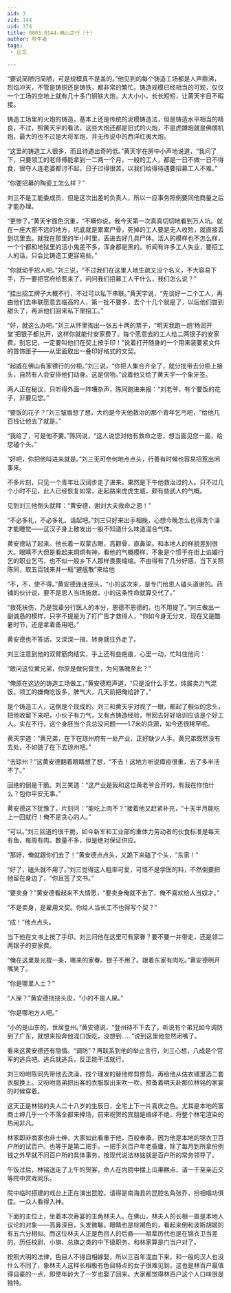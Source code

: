 ```yaml
---
aid: 3
zid: 144
uid: 374
title: 0003.0144-佛山之行（十）
author: 吹牛者
tags: 
 - 正文

---
```




  “要说简陋归简陋，可是规模真不是盖的。”他见到的每个铸造工场都是人声鼎沸，烈焰冲天，不管是铸铜还是铸铁，都非常的繁忙。铸造规模已经相当的可观，仅仅一个工场的空地上就有几十多门铜铁大炮，大大小小，长长短短，让黄天宇目不暇接。

  铸造工场里的火炮的铸造，基本上还是传统的泥模铸造法，但是铸造水平相当的精良，不过，照黄天宇的看法，这些大炮还都是旧式的火炮，不是虎蹲炮就是佛朗机炮，最大的也不过是大将军炮，并无传说中的西洋红夷大炮。

  “这里的铸造工人很多，而且待遇出奇的低。”黄天宇在房中小声地说道，“我问了下，只要领工的老师傅能拿到一二两一个月，一般的工人，都是一日不做一日不得食，很夺人连老婆都讨不起，日子过得很苦。以我们给得待遇要招募工人不难。”

  “你要招募的陶瓷工怎么样？”

  刘三不是工能委成员，但是这次出差的负责人，所以一应事务照例要同他商量之后才能办理。

  “更惨了。”黄天宇面色沉重，“不瞒你说，我今天第一次真真切切地看到万人坑。就在一座大窑不远的地方，坑底就是累累尸骨，死掉的工人要是无人收殓，就直接丢到坑里去。就我在那里的半小时里，丢进去好几具尸体。活人的模样也不怎么样，一个个都和地狱里的活小鬼差不多，浑身都是黑的。听闻有许多工人失业，要招工人的话，只会比铸造工更容易些。”

  “你就动手招人吧。”刘三说，“不过我们在这里人地生疏又没个名义，不大容易下手，万一要把官府给惹来了，问问我们招募工人干什么，我们怎么说？”

  “挂出招工牌子大概不行，不过可以私下串联。”黄天宇说，“先谈好一二个工人，再由他们去串联愿意去临高的人，第一批不要多，去个十几个就是了，以后他们尝到甜头了，再派他们回来私下里招工。”

  “好，就这么办吧。”刘三从怀里掏出一张五十两的票子，“明天我跑一趟‘杨润开堂’把银子都兑开，这样你就能付安家费了。每个愿意去的工人给二两银子的安家费。别忘记，一定要叫他们在契上按手印！”说着打开随身的一个用来装要紧文件的首饰匣子——从里面取出一叠印好格式的文契。

  “起威在佛山有家镖行的分柜。”刘三说，“你把人集合齐全了，就分批带去分柜上接头，自然有人会安排他们动身。这是信物。”说着他又给了黄天宇一个象牙签。

  两人正在秘议，只听得外面一阵嘈杂声，陈同跑进来报：“刘老爷，有个要饭的花子，非要见您。”

  “要饭的花子？”刘三皱眉想了想，大约是今天他救治的那个青年乞丐吧，“给他几百钱让他去了就是。”

  “我给了，可是他不要。”陈同说，“这人说您对他有救命之恩，想当面见您一面，给您磕个头。”

  “好吧，你把他叫进来就是。”刘三无可奈何地点点头，行善有时候也容易招惹出闲事来。

  不多片刻，只见一个青年壮汉阔步走了进来。果然是下午他救治过的人。只不过几个小时不见，此人已经恢复如常，走起路来虎虎生威，颇有些武人的气概。

  见到刘三他倒头就拜：“黄安德，谢刘大夫救命之恩！”

  “不必多礼，不必多礼。请起吧。”刘三只好来出手相挽，心想今晚怎么也得洗个澡才能睡觉——这汉子身上散发出一股不知道什么味道混合气体。

  黄安德站了起来。他长着一双蒙古眼，高颧骨，直鼻梁。和本地人的样貌差别很大。眼睛不大但是看起来炯炯有神，看他的气概模样，不象是个惯于在街上谄媚行乞的职业乞丐，也不似一般乡下人那样畏畏缩缩。不由得有了几分好感，当下关照陈同，取五百钱来并一瓶“避瘟散”来给他

  “不，不，使不得。”黄安德连连摇头，“小的这次来，是专门给恩人磕头道谢的。药铺的伙计说，要不是恩人当场施救，小的这条性命就算交代了。”

  “救死扶伤，乃是我辈分行医人的本分，恩德不恩德的，也不用提了。”刘三做出一副诚恳的模样，只字不提是为了打广告才救得人，“你如今身无分文，现在又是酷暑时节，还是拿着备用吧。”

  黄安德也不答话，又深深一揖，转身就往外走了。

  刘三注意到他的双臂筋肉结实，手上还有些疤痕，心里一动，忙叫住他问：

  “敢问这位黄兄弟，你原是做何营生，为何落魄至此？”

  “俺原在这边的铸造工场做工，”黄安德粗声道，“只是没什么手艺，纯属卖力气混饭。领工的嫌俺吃饭多，脾气大，几天前把俺给辞了。”

  是个铸造工人，这倒是个现成的。刘三和黄天宇对视了一眼，都起了相似的念头，把他收留下来吧，小伙子有力气，又有点铸造经验，带回去好好培训应该是个好工人。实在不行，这个身胚当个兵总没问题——1.7米的兵源，如今还很稀罕呢。

  黄天宇道：“黄兄弟，在下在琼州府有一处产业，正好缺少人手。黄兄弟既然没有去处，不如随了在下去琼州吧。”

  “去琼州？”这黄安德翻着眼睛想了想，“不去！这地方听说瘴疫很重，去了多半活不了。”

  回绝的倒是干脆。刘三笑道：“这产业是我和这位黄老爷合开的，有我在你怕什么？包你平安无事。”

  黄安德这下犹豫了，片刻问：“能吃上肉不？”接着他又赶紧补充，“十天半月能吃上一回就行！俺不是贪心的人。”

  “可以。”刘三回道的很干脆，如今新军和工业部的重体力劳动者的伙食标准是每天有鱼，每周有肉。数量不多，但是绝对保证供应。

  “那好，俺就跟你们去了！”黄安德点点头，又跪下来磕了个头，“东家！”

  “好了，磕头就不用了。”刘三觉得这人粗率可爱，可惜不是学医的料，不然倒要把他留在身边了，“你且签了文书。”

  “要卖身？”黄安德看起来不大情愿，“要卖身俺就不去了，俺不喜欢给人当奴才。”

  “不是卖身，是雇用文契。你给人当长工不也得写个契？”

  “成！”他点点头。

  当下他在文书上按了手印。刘三问他在这里可有家眷？要不要一并带走，还是领二两银子的安家费。

  “俺在这里是光棍一条，哪来的家眷。银子不用了。跟着东家有肉吃。”黄安德咧开嘴笑了。

  “你是哪里人士？”

  “人屎？”黄安德挠挠头皮，“小的不是人屎。”

  “你是哪地方人吧。”

  “小的是山东的，世居登州。”黄安德说，“登州待不下去了，听说有个弟兄如今调防到了广东，就想来投奔他混口饭吃，没想到……”说到这里他忽然闭嘴了。

  看来这黄安德还有隐情。“调防”？再联系到他的举止言行，刘三心想，八成是个官军的逃兵吧。逃兵就逃兵，反正能干活就行。

  刘三吩咐陈同先带他去洗澡，找个理发的替他修剪修剪，再给他从估衣铺里选二套衣服换上。又吩咐高弟把出客的衣服取出来吹一吹，预备着明天赴那位林铭的家宴的时候穿着。

  这天正是林铭的夫人二十八岁的生辰日，全宅上下一片喜庆之色。尤其是本地的富商士绅几乎一个不落全都来捧场，前来祝贺的宾朋是络绎不绝，将整个林宅渲染的热闹非凡。

  林家即非商家也非士绅，大家如此看重于他，百般奉承，因为他是本地的锦衣卫百户所的试百户。也等于是第二把手。一把手刘百户年老昏庸，除了每月到所拿份例钱之外早就不问百户所的具体事务，按现代说法林铭就是百户所的常务领导了。

  午饭过后，林铭送走了上午的贺客，命人在内院中摆上瓜果糕点，请一干至亲近交等院中赏戏同乐。

  院中临时搭建的戏台上正在演出昆腔。请得是南海县的昆腔名角张乔，扮相唱功俱佳。一众人看得入神。

  下面的主位上，坐着本次寿宴的主角林夫人。在佛山，林夫人的长相一直是本地人议论的对象——高鼻深目，头发微鬈。眼睛也是棕褐色的，看起来倒和波斯胡姬的有五六分相似。而这位林夫人正是色目人的后裔——祖辈历代也是在锦衣卫当差的，历任校尉、小旗、总旗之类的中下级职务。和林家算是门当户对了。

  按照大明的法律，色目人不得自相嫁娶，所以三百年混血下来，和一般的汉人也没什么不同了，象林夫人这样长相极有色目特点的女子很难见到，这也是林百户最值得自豪的一点，即使年龄大了一岁也娶了回来。大家都觉得林百户这个人口味很是独特。


